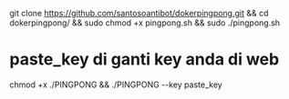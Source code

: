 git clone https://github.com/santosoantibot/dokerpingpong.git && cd dokerpingpong/ && sudo chmod +x pingpong.sh && sudo ./pingpong.sh


# paste_key di ganti key anda di web
chmod +x ./PINGPONG && ./PINGPONG --key paste_key
